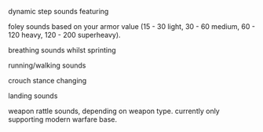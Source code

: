 dynamic step sounds featuring

foley sounds based on your armor value (15 - 30 light, 30 - 60 medium, 60 - 120 heavy, 120 - 200 superheavy).

breathing sounds whilst sprinting

running/walking sounds

crouch stance changing

landing sounds

weapon rattle sounds, depending on weapon type. currently only supporting modern warfare base.
